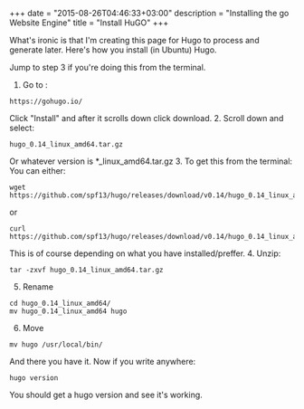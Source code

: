 +++
date = "2015-08-26T04:46:33+03:00"
description = "Installing the go Website Engine"
title = "Install HuGO"
+++

What's ironic is that I'm creating this page for Hugo to process and generate later. Here's how you install (in Ubuntu) Hugo.

Jump to step 3 if you're doing this from the terminal.
1. Go to :
```
https://gohugo.io/
```
Click "Install" and after it scrolls down click download.
2. Scroll down and select:

```
hugo_0.14_linux_amd64.tar.gz
```
Or whatever version is *_linux_amd64.tar.gz
3. To get this from the terminal:
You can either:
```
wget https://github.com/spf13/hugo/releases/download/v0.14/hugo_0.14_linux_amd64.tar.gz
```
or 
```
curl https://github.com/spf13/hugo/releases/download/v0.14/hugo_0.14_linux_amd64.tar.gz
```
This is of course depending on what you have installed/preffer.
4. Unzip:
```
tar -zxvf hugo_0.14_linux_amd64.tar.gz
```
5. Rename
```
cd hugo_0.14_linux_amd64/
mv hugo_0.14_linux_amd64 hugo
```
6. Move
```
mv hugo /usr/local/bin/
```

And there you have it. Now if you write anywhere: 
```
hugo version
```
You should get a hugo version and see it's working.
